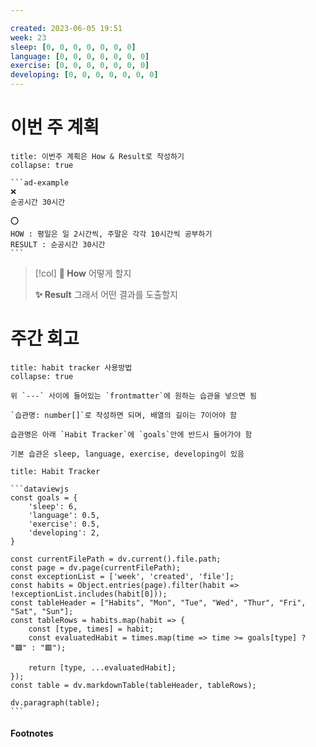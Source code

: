 ```yaml
---

created: 2023-06-05 19:51
week: 23
sleep: [0, 0, 0, 0, 0, 0, 0]
language: [0, 0, 0, 0, 0, 0, 0]
exercise: [0, 0, 0, 0, 0, 0, 0]
developing: [0, 0, 0, 0, 0, 0, 0]
---
```


# 이번 주 계획
````ad-warning
title: 이번주 계획은 How & Result로 작성하기
collapse: true

```ad-example
❌
순공시간 30시간

⭕
HOW : 평일은 일 2시간씩, 주말은 각각 10시간씩 공부하기
RESULT : 순공시간 30시간
```
````
> [!col]
> **🤔 How**
> 어떻게 할지
>
> **✨ Result**
> 그래서 어떤 결과를 도출할지

# 주간 회고
````ad-attention
title: habit tracker 사용방법
collapse: true

위 `---` 사이에 들어있는 `frontmatter`에 원하는 습관을 넣으면 됨

`습관명: number[]`로 작성하면 되며, 배열의 길이는 7이어야 함

습관명은 아래 `Habit Tracker`에 `goals`안에 반드시 들어가야 함

기본 습관은 sleep, language, exercise, developing이 있음
````

````ad-summary
title: Habit Tracker

```dataviewjs
const goals = {
	'sleep': 6,
	'language': 0.5,
	'exercise': 0.5,
	'developing': 2,
}

const currentFilePath = dv.current().file.path;
const page = dv.page(currentFilePath);
const exceptionList = ['week', 'created', 'file'];
const habits = Object.entries(page).filter(habit => !exceptionList.includes(habit[0]));
const tableHeader = ["Habits", "Mon", "Tue", "Wed", "Thur", "Fri", "Sat", "Sun"];
const tableRows = habits.map(habit => {
	const [type, times] = habit;
	const evaluatedHabit = times.map(time => time >= goals[type] ? "🟩" : "🟥");

	return [type, ...evaluatedHabit];
});
const table = dv.markdownTable(tableHeader, tableRows);

dv.paragraph(table);
```
````

#### Footnotes